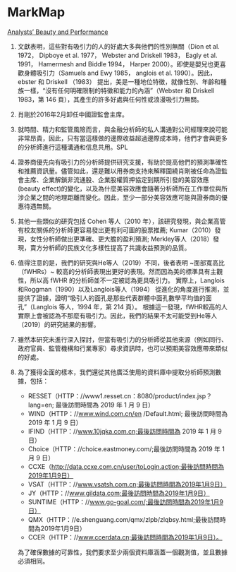# MarkMap

[Analysts’ Beauty and Performance](https://stevenshih-0402.github.io/MarkMap/Analysts%E2%80%99%20Beauty%20and%20Performance.html)

1. 文獻表明，這些對有吸引力的人的好處大多與他們的性別無關（Dion et al. 1972， Dipboye et al. 1977， Webster and Driskell 1983， Eagly et al. 1991， Hamermesh and Biddle 1994， Harper 2000）。即使是嬰兒也更喜歡身體吸引力（Samuels and Ewy 1985， anglois et al. 1990）。因此，ebster 和 Driskell （1983） 提出，美是一種地位特徵，就像性別、年齡和種族一樣，“沒有任何明確限制的特徵和能力的內涵”（Webster 和 Driskell 1983，第 146 頁），其產生的許多好處與任何性或浪漫吸引力無關。

2. 肖剛於2016年2月卸任中國證監會主席。

3. 就時間、精力和監管風險而言，與金融分析師的私人溝通對公司經理來說可能非常昂貴，因此，只有當這樣做的邊際收益超過邊際成本時，他們才會與更多的分析師進行這種溝通和信息共用。SPL

4. 證券商優先向有吸引力的分析師提供研究支援，有助於提高他們的預測準確性和推薦資訊量。儘管如此，還是難以用券商支持來解釋圍繞肖剛被任命為證監會主席、企業解鎖非流通股、企業股權質押協定到期所引發的美容效應(beauty effect)的變化，以及為什麼美容效應會隨著分析師所在工作單位與所涉企業之間的地理距離而變化。因此，至少一部分美容效應可能與證券商的優惠待遇無關。

5. 其他一些類似的研究包括 Cohen 等人（2010 年），該研究發現，與企業高管有校友關係的分析師更容易發出更有利可圖的股票推薦; Kumar（2010）發現，女性分析師做出更準確、更大膽的盈利預測; Merkley等人（2018）發現，賣方分析師的民族文化多樣性提高了共識收益預測的品質。

6. 值得注意的是，我們的研究與He等人（2019）不同，後者表明 ~面部寬高比（fWHRs）~ 較高的分析師表現出更好的表現。然而因為美的標準具有主觀性，所以高 fWHR 的分析師並不一定被認為更具吸引力。
實際上，Langlois和Roggman（1990）以及Langlois等人（1994） 從進化的角度進行推測，並提供了證據，證明“吸引人的面孔是那些代表群體中面孔數學平均值的面孔”（Langlois 等人，1994 年，第 214 頁）。
根據這一發現，fWHR較高的人實際上會被認為不那麼有吸引力。因此，我們的結果不太可能受到He等人（2019）的研究結果的影響。

7. 雖然本研究未進行深入探討，但當有吸引力的分析師從其他來源（例如同行、政府官員、監管機構和行業專家）尋求資訊時，也可以預期美容效應帶來類似的好處。

8. 為了獲得全面的樣本，我們還從其他廣泛使用的資料庫中提取分析師預測數據，包括：
   
   - RESSET（HTTP：//www1.resset.cn：8080/product/index.jsp？lang=en; 最後訪問時間為 2019 年 1 月 9 日）
   - WIND（HTTP：//www.wind.com.cn/en /Default.html; 最後訪問時間為 2019 年 1 月 9 日）
   - IFIND（HTTP：//www.10jqka.com.cn;最後訪問時間為 2019 年 1 月 9 日）
   - Choice（HTTP：//choice.eastmoney.com/;最後訪問時間為 2019 年 1 月 9 日）
   - CCXE（http://data.ccxe.com.cn/user/toLogin.action;最後訪問時間為2019年1月9日）
   - VSAT（HTTP：//www.vsatsh.com.cn;最後訪問時間為2019年1月9日）
   - JY（HTTP：//www.gildata.com;最後訪問時間為2019年1月9日）
   - SUNTIME（HTTP：//www.go-goal.com/;最後訪問時間為2019年1月9日）
   - QMX（HTTP：//e.shenguang.com/qmx/zlpb/zlqbsy.html;最後訪問時間為2019年1月9日）
   - CCER（HTTP：//www.ccerdata.cn;最後訪問時間為2019年1月9日）。
   
   為了確保數據的可靠性，我們要求至少兩個資料庫涵蓋一個觀測值，並且數據必須相同。
